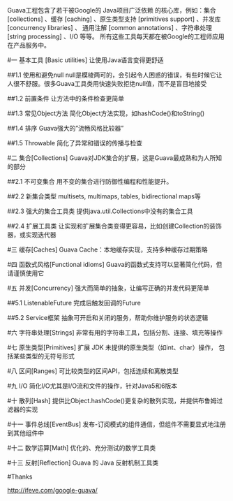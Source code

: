 Guava工程包含了若干被Google的 Java项目广泛依赖 的核心库，例如：集合 [collections] 、缓存 [caching] 、原生类型支持 [primitives support] 、并发库 [concurrency libraries] 、
通用注解 [common annotations] 、字符串处理 [string processing] 、I/O 等等。 所有这些工具每天都在被Google的工程师应用在产品服务中。

#一 基本工具 [Basic utilities]
让使用Java语言变得更舒适

##1.1 使用和避免null
null是模棱两可的，会引起令人困惑的错误，有些时候它让人很不舒服。很多Guava工具类用快速失败拒绝null值，而不是盲目地接受

##1.2 前置条件
让方法中的条件检查更简单

##1.3 常见Object方法
简化Object方法实现，如hashCode()和toString()

##1.4 排序
Guava强大的”流畅风格比较器”

##1.5 Throwable
简化了异常和错误的传播与检查

#二 集合[Collections]
Guava对JDK集合的扩展，这是Guava最成熟和为人所知的部分

##2.1 不可变集合
用不变的集合进行防御性编程和性能提升。

##2.2 新集合类型
multisets, multimaps, tables, bidirectional maps等

##2.3 强大的集合工具类
提供java.util.Collections中没有的集合工具

##2.4 扩展工具类
让实现和扩展集合类变得更容易，比如创建Collection的装饰器，或实现迭代器

#三 缓存[Caches]
Guava Cache：本地缓存实现，支持多种缓存过期策略

#四 函数式风格[Functional idioms]
Guava的函数式支持可以显著简化代码，但请谨慎使用它

#五 并发[Concurrency]
强大而简单的抽象，让编写正确的并发代码更简单

##5.1 ListenableFuture
完成后触发回调的Future

##5.2 Service框架
抽象可开启和关闭的服务，帮助你维护服务的状态逻辑

#六 字符串处理[Strings]
非常有用的字符串工具，包括分割、连接、填充等操作

#七 原生类型[Primitives]
扩展 JDK 未提供的原生类型（如int、char）操作， 包括某些类型的无符号形式

#八 区间[Ranges]
可比较类型的区间API，包括连续和离散类型

#九 I/O
简化I/O尤其是I/O流和文件的操作，针对Java5和6版本

#十 散列[Hash]
提供比Object.hashCode()更复杂的散列实现，并提供布鲁姆过滤器的实现

#十一 事件总线[EventBus]
发布-订阅模式的组件通信，但组件不需要显式地注册到其他组件中

#十二 数学运算[Math]
优化的、充分测试的数学工具类

#十三 反射[Reflection]
Guava 的 Java 反射机制工具类

#Thanks

http://ifeve.com/google-guava/